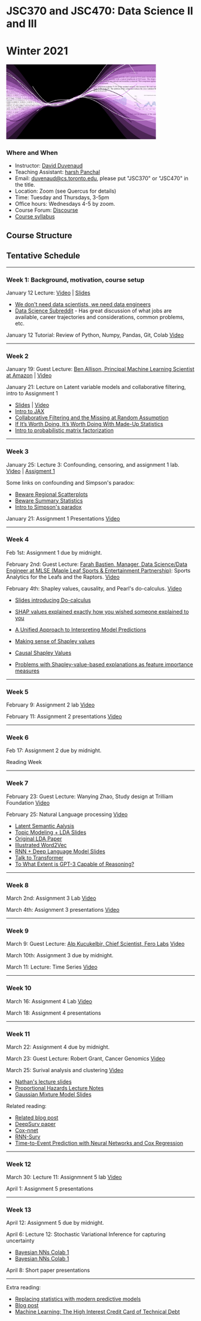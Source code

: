 # JSC370 and JSC470: Data Science II and III
# Winter 2021

<img src="assets/datascience.png" width="400">

### Where and When
* Instructor: [David Duvenaud](http://www.cs.toronto.edu/~duvenaud)
* Teaching Assistant: [harsh Panchal](https://www.linkedin.com/in/harsh-panchal-618260151)
* Email: <duvenaud@cs.toronto.edu>, please put "JSC370" or "JSC470" in the title.
* Location: Zoom (see Quercus for details)
* Time: Tuesday and Thursdays, 3-5pm
* Office hours: Wednesdays 4-5 by zoom.
* Course Forum: [Discourse](https://bb-2021-01.teach.cs.toronto.edu/c/jsc370)
* [Course syllabus](syllabus.pdf)

## Course Structure


## Tentative Schedule
---
### Week 1: Background, motivation, course setup

January 12 Lecture:
[Video](https://play.library.utoronto.ca/9ac9b25727a49764c13ad038400c32f8) | [Slides](lectures/lec1.pdf)

  - [We don't need data scientists, we need data engineers](https://news.ycombinator.com/item?id=25775872)
  - [Data Science Subreddit](https://www.reddit.com/r/datascience/) - Has great discussion of what jobs are available, career trajectories and considerations, common problems, etc.
  
  
January 12 Tutorial: Review of Python, Numpy, Pandas, Git, Colab
[Video](https://play.library.utoronto.ca/ff44be69e8e5f022da9f587e1ac457b5)

***
### Week 2 

January 19: Guest Lecture: [Ben Allison, Principal Machine Learning Scientist at Amazon](https://www.linkedin.com/in/ben-allison-2b881458/?originalSubdomain=uk) | [Video](https://play.library.utoronto.ca/e8aa287ea9fe2fbb90c6489077c4588f)

January 21: Lecture on Latent variable models and collaborative filtering, intro to Assignment 1
 - [Slides](lectures/lec2.pdf) | [Video](https://play.library.utoronto.ca/6f3f406963e6cfd5c8f2b60b620385b5)
 - [Intro to JAX](https://colinraffel.com/blog/you-don-t-know-jax.html)
 - [Collaborative Filtering and the Missing at Random Assumption](https://arxiv.org/abs/1206.5267)
 - [If It’s Worth Doing, It’s Worth Doing With Made-Up Statistics](https://slatestarcodex.com/2013/05/02/if-its-worth-doing-its-worth-doing-with-made-up-statistics/)
 - [Intro to probabilistic matrix factorization](https://towardsdatascience.com/probabilistic-matrix-factorization-b7852244a321)

***
### Week 3

January 25: Lecture 3: Confounding, censoring, and assignment 1 lab.  [Video](https://play.library.utoronto.ca/85b2043bfbcd0ea1a69967c10ea4951c) | [Assigment 1](https://drive.google.com/file/d/1tyIy_zP8_rKoLBxFSIjgBw5wo2CTKrRo/view?usp=sharing)

Some links on confounding and Simpson's paradox:
 - [Beware Regional Scatterplots](https://slatestarcodex.com/2016/04/02/beware-regional-scatterplots/)
 - [Beware Summary Statistics](https://slatestarcodex.com/2015/05/19/beware-summary-statistics/)
 - [Intro to Simpson's paradox](https://towardsdatascience.com/simpsons-paradox-how-to-prove-two-opposite-arguments-using-one-dataset-1c9c917f5ff9)

January 21: Assignment 1 Presentations [Video](https://play.library.utoronto.ca/badf6257e5dee680e54d4a75db185bc8)

***
### Week 4

Feb 1st: Assignment 1 due by midnight.

February 2nd: Guest Lecture: [Farah Bastien, Manager, Data Science/Data Engineer at MLSE (Maple Leaf Sports & Entertainment Partnership)](https://www.linkedin.com/in/farahbastien/?originalSubdomain=ca): Sports Analytics for the Leafs and the Raptors. [Video](https://play.library.utoronto.ca/f528b2c0772e5ed05dee6ad27a25126f)

February 4th: Shapley values, causality, and Pearl's do-calculus. [Video](https://play.library.utoronto.ca/eec9e86d463adec4e535687f9a512e32)

 - [Slides introducing Do-calculus](https://www.cs.ubc.ca/labs/lci/mlrg/slides/doCalc.pdf)

 - [SHAP values explained exactly how you wished someone explained to you](https://towardsdatascience.com/shap-explained-the-way-i-wish-someone-explained-it-to-me-ab81cc69ef30)
 - [A Unified Approach to Interpreting Model Predictions](https://arxiv.org/abs/1705.07874)
 - [Making sense of Shapley values](https://towardsdatascience.com/making-sense-of-shapley-values-dc67a8e4c5e8)
 - [Causal Shapley Values](https://arxiv.org/abs/2011.01625)
 - [Problems with Shapley-value-based explanations as feature importance
measures](http://proceedings.mlr.press/v119/kumar20e/kumar20e.pdf)


***
### Week 5

February 9: Assignment 2 lab [Video](https://play.library.utoronto.ca/cf85f578b8a08921a1e38d70bf9a76e3)


February 11: Assignment 2 presentations [Video](https://play.library.utoronto.ca/0814e9dea30a4b6e375ea17c7f39931e)

***
### Week 6 

Feb 17: Assignment 2 due by midnight.

Reading Week

***
### Week 7

February 23: Guest Lecture: Wanying Zhao, Study design at Trilliam Foundation [Video](https://play.library.utoronto.ca/8173bdfd15bef2dcb680b7c6973b7d50)

February 25: Natural Language processing [Video](https://play.library.utoronto.ca/578a8dc55e4364f50c35e8547fee787d)
 - [Latent Semantic Aalysis](https://en.wikipedia.org/wiki/Latent_semantic_analysis)
 - [Topic Modeling + LDA Slides](https://www.cs.cmu.edu/~mgormley/courses/10701-f16/slides/lecture20-topic-models.pdf)
 - [Original LDA Paper](https://jmlr.org/papers/volume3/blei03a/blei03a.pdf)
 - [Illustrated Word2Vec](https://jalammar.github.io/illustrated-word2vec/)
 - [RNN + Deep Language Model Slides](http://cs231n.stanford.edu/slides/2018/cs231n_2018_lecture10.pdf)
 - [Talk to Transformer](https://app.inferkit.com/demo)
 - [To What Extent is GPT-3 Capable of Reasoning?](https://www.lesswrong.com/posts/L5JSMZQvkBAx9MD5A/to-what-extent-is-gpt-3-capable-of-reasoning)


***
### Week 8

March 2nd: Assignment 3 Lab [Video](https://play.library.utoronto.ca/bacc6a397cf2a28a24e42c7507e98f37)

March 4th: Assignment 3 presentations [Video](https://play.library.utoronto.ca/1d11ee6c397775bdd7d694586ffdf24b)

***
### Week 9

March 9: Guest Lecture: [Alp Kucukelbir, Chief Scientist, Fero Labs](https://www.proditus.com/) [Video](https://play.library.utoronto.ca/22cba9ced54676d7dc8c1343db51e574)

March 10th: Assignment 3 due by midnight.

March 11: Lecture: Time Series [Video](https://play.library.utoronto.ca/c346a6972624404d689c715770f7dc87)

***
### Week 10

March 16: Assignment 4 Lab [Video](https://play.library.utoronto.ca/b701c477d58e3e6608e1ad3fd43b97a9)


March 18: Assignment 4 presentations


***
### Week 11

March 22: Assignment 4 due by midnight.

March 23: Guest Lecture: Robert Grant, Cancer Genomics [Video](https://play.library.utoronto.ca/f0238765cf9d33b07a40de5a6eb6b94f)

March 25: Surival analysis and clustering [Video](https://play.library.utoronto.ca/062f8dc84c68a7dba4e4143ee27da0d7)
 - [Nathan's lecture slides](2020/jsc370_classforA2ver1.1.pdf)
 - [Proportional Hazards Lecture Notes](https://www.math.ucsd.edu/~rxu/math284/slect5.pdf)
 - [Gaussian Mixture Model Slides](https://www.cs.cmu.edu/~epxing/Class/10708-15/slides/lecture8-EM.pdf)


Related reading:

 - [Related blog post](https://towardsdatascience.com/deep-learning-for-survival-analysis-fdd1505293c9)
 - [DeepSurv paper](https://bmcmedresmethodol.biomedcentral.com/articles/10.1186/s12874-018-0482-1)
 - [Cox-nnet](https://journals.plos.org/ploscompbiol/article?id=10.1371/journal.pcbi.1006076)
 - [RNN-Surv](http://medianetlab.ee.ucla.edu/papers/RNN_SURV.pdf)
 - [Time-to-Event Prediction with Neural Networks and Cox Regression](https://jmlr.org/papers/volume20/18-424/18-424.pdf)

***
### Week 12

March 30: Lecture 11: Assignmnent 5 lab [Video](https://play.library.utoronto.ca/1853bf647eed425d83612c5c56d09398)

April 1: Assignment 5 presentations

***
### Week 13

April 12: Assignment 5 due by midnight.

April 6: Lecture 12: Stochastic Variational Inference for capturing uncertainty

 - [Bayesian NNs Colab 1](https://colab.research.google.com/github/papercup-open-source/tutorials/blob/master/intro_bnn/Bayesian_neural_networks_Part_1.ipynb)
 - [Bayesian NNs Colab 1](https://colab.research.google.com/github/papercup-open-source/tutorials/blob/master/intro_bnn/Bayesian_neural_networks_Part_2.ipynb)

April 8: Short paper presentations


***

Extra reading:

 - [Replacing statistics with modern predictive models](https://cerebralab.com/Replacing_statistics_with_modern_predictive_models)
 - [Blog post](https://towardsdatascience.com/unintended-consequences-and-goodharts-law-68d60a94705c)
 - [Machine Learning: The High Interest Credit Card of Technical Debt](https://research.google/pubs/pub43146/)
